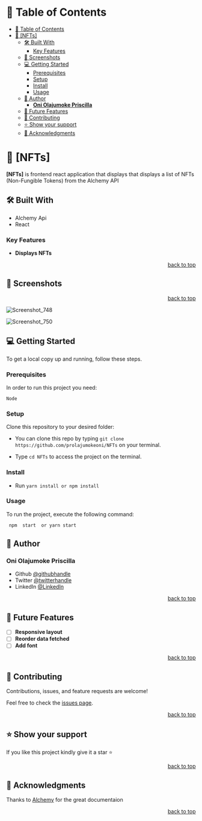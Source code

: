 <a name="readme-top"></a>

# 📗 Table of Contents

- [📗 Table of Contents](#-table-of-contents)
- [📖 \[NFTs\] ](#-nfts-)
	- [🛠 Built With ](#-built-with-)
		- [Key Features ](#key-features-)
	- [🎥 Screenshots ](#-screenshots-)
	- [💻 Getting Started ](#-getting-started-)
		- [Prerequisites](#prerequisites)
		- [Setup](#setup)
		- [Install](#install)
		- [Usage](#usage)
	- [👥 Author ](#-author-)
		- [**Oni Olajumoke Priscilla**](#oni-olajumoke-priscilla)
	- [🔭 Future Features ](#-future-features-)
	- [🤝 Contributing ](#-contributing-)
	- [⭐️ Show your support ](#️-show-your-support-)
	- [🙏 Acknowledgments ](#-acknowledgments-)

<!-- PROJECT DESCRIPTION -->

# 📖 [NFTs] <a name="about-project"></a>
 
**[NFTs]** is frontend react application that displays that displays a list of NFTs (Non-Fungible
Tokens)  from the Alchemy API
## 🛠 Built With <a name="built-with"></a>

- Alchemy Api
- React 



<!-- Features -->

### Key Features <a name="key-features"></a>
 

- **Displays NFTs** 

<p align="right"><a href="#readme-top">back to top</a></p>
 
 
  
## 🎥 Screenshots <a name="screenshot"></a>
<p align="right"><a href="#readme-top">back to top</a></p>

![Screenshot_748](https://user-images.githubusercontent.com/69638013/223830625-a7f72888-3965-4e63-809a-2b79f0991cfc.png)


![Screenshot_750](https://user-images.githubusercontent.com/69638013/223831952-99a1262c-2db1-4a80-acd3-896653cbf5e4.png)


<!-- GETTING STARTED -->

## 💻 Getting Started <a name="getting-started"></a>
 

To get a local copy up and running, follow these steps.

### Prerequisites

In order to run this project you need:

`Node` 

### Setup

Clone this repository to your desired folder:

- You can clone this repo by typing `git clone https://github.com/prolajumokeoni/NFTs` on your terminal.

- Type `cd NFTs` to access the project on the terminal.

### Install



- Run `yarn install or npm install`
 
### Usage

To run the project, execute the following command:
 
` npm  start  or yarn start`

 

## 👥 Author <a name="authors"></a>
 

### **Oni Olajumoke Priscilla**

- Github [@githubhandle](https://github.com/prolajumokeoni)
- Twitter [@twitterhandle](https://twitter.com/prolajumokeoni)
- LinkedIn [@LinkedIn](https://www.linkedin.com/in/prolajumokeoni)

<p align="right"><a href="#readme-top">back to top</a></p>

<!-- FUTURE FEATURES -->

## 🔭 Future Features <a name="future-features"></a>
 

- [ ] **Responsive layout**
- [ ] **Reorder data fetched**
- [ ] **Add font**

<p align="right"><a href="#readme-top">back to top</a></p>

<!-- CONTRIBUTING -->

## 🤝 Contributing <a name="contributing"></a>

Contributions, issues, and feature requests are welcome!

Feel free to check the [issues page](../../issues/).

<p align="right"><a href="#readme-top">back to top</a></p>

<!-- SUPPORT -->

## ⭐️ Show your support <a name="support"></a> 

If you like this project kindly give it a star ⭐️

<p align="right"><a href="#readme-top">back to top</a></p>

<!-- ACKNOWLEDGEMENTS -->

## 🙏 Acknowledgments <a name="acknowledgements"></a>
 
 Thanks to [Alchemy](https://docs.alchemy.com/reference/) for the great documentaion


<p align="right"><a href="#readme-top">back to top</a></p>

 